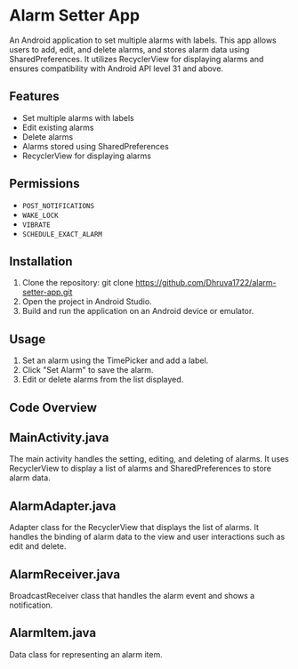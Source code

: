 # Alarm Setter App

An Android application to set multiple alarms with labels. This app allows users to add, edit, and delete alarms, and stores alarm data using SharedPreferences. It utilizes RecyclerView for displaying alarms and ensures compatibility with Android API level 31 and above.

## Features
- Set multiple alarms with labels
- Edit existing alarms
- Delete alarms
- Alarms stored using SharedPreferences
- RecyclerView for displaying alarms

## Permissions
- `POST_NOTIFICATIONS`
- `WAKE_LOCK`
- `VIBRATE`
- `SCHEDULE_EXACT_ALARM`

## Installation
1. Clone the repository:
   git clone https://github.com/Dhruva1722/alarm-setter-app.git
2. Open the project in Android Studio.
3. Build and run the application on an Android device or emulator.

## Usage
1. Set an alarm using the TimePicker and add a label.
2. Click "Set Alarm" to save the alarm.
3. Edit or delete alarms from the list displayed.
   
## Code Overview

## MainActivity.java
The main activity handles the setting, editing, and deleting of alarms. It uses RecyclerView to display a list of alarms and SharedPreferences to store alarm data.

## AlarmAdapter.java
Adapter class for the RecyclerView that displays the list of alarms. It handles the binding of alarm data to the view and user interactions such as edit and delete.

## AlarmReceiver.java
BroadcastReceiver class that handles the alarm event and shows a notification.

## AlarmItem.java
Data class for representing an alarm item.
